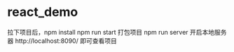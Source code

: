 # react_demo
拉下项目后，npm install
npm run start 打包项目
npm run server 开启本地服务器 http://localhost:8090/ 即可查看项目
